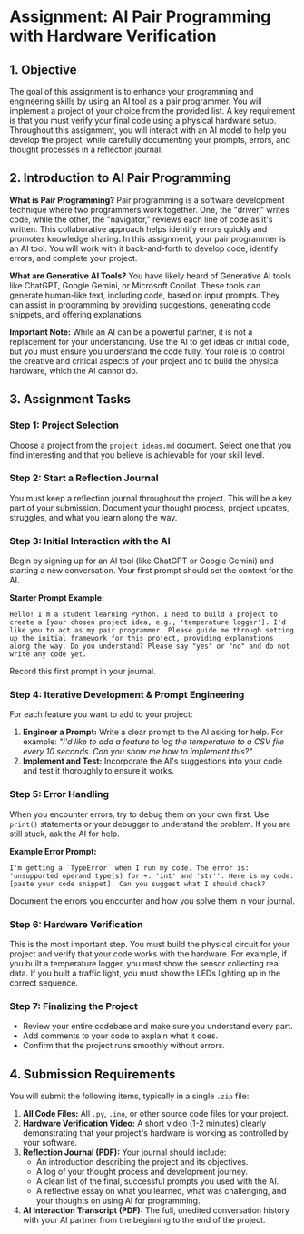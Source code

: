 # Assignment: AI Pair Programming with Hardware Verification

## 1. Objective
The goal of this assignment is to enhance your programming and engineering skills by using an AI tool as a pair programmer. You will implement a project of your choice from the provided list. A key requirement is that you must verify your final code using a physical hardware setup. Throughout this assignment, you will interact with an AI model to help you develop the project, while carefully documenting your prompts, errors, and thought processes in a reflection journal.

## 2. Introduction to AI Pair Programming

**What is Pair Programming?**
Pair programming is a software development technique where two programmers work together. One, the "driver," writes code, while the other, the "navigator," reviews each line of code as it's written. This collaborative approach helps identify errors quickly and promotes knowledge sharing. In this assignment, your pair programmer is an AI tool. You will work with it back-and-forth to develop code, identify errors, and complete your project.

**What are Generative AI Tools?**
You have likely heard of Generative AI tools like ChatGPT, Google Gemini, or Microsoft Copilot. These tools can generate human-like text, including code, based on input prompts. They can assist in programming by providing suggestions, generating code snippets, and offering explanations.

**Important Note:** While an AI can be a powerful partner, it is not a replacement for your understanding. Use the AI to get ideas or initial code, but you must ensure you understand the code fully. Your role is to control the creative and critical aspects of your project and to build the physical hardware, which the AI cannot do.

## 3. Assignment Tasks

### Step 1: Project Selection
Choose a project from the `project_ideas.md` document. Select one that you find interesting and that you believe is achievable for your skill level.

### Step 2: Start a Reflection Journal
You must keep a reflection journal throughout the project. This will be a key part of your submission. Document your thought process, project updates, struggles, and what you learn along the way.

### Step 3: Initial Interaction with the AI
Begin by signing up for an AI tool (like ChatGPT or Google Gemini) and starting a new conversation. Your first prompt should set the context for the AI.

**Starter Prompt Example:**
```
Hello! I'm a student learning Python. I need to build a project to create a [your chosen project idea, e.g., 'temperature logger']. I'd like you to act as my pair programmer. Please guide me through setting up the initial framework for this project, providing explanations along the way. Do you understand? Please say "yes" or "no" and do not write any code yet.
```
Record this first prompt in your journal.

### Step 4: Iterative Development & Prompt Engineering
For each feature you want to add to your project:
1.  **Engineer a Prompt:** Write a clear prompt to the AI asking for help. For example: *"I'd like to add a feature to log the temperature to a CSV file every 10 seconds. Can you show me how to implement this?"*
2.  **Implement and Test:** Incorporate the AI's suggestions into your code and test it thoroughly to ensure it works.

### Step 5: Error Handling
When you encounter errors, try to debug them on your own first. Use `print()` statements or your debugger to understand the problem. If you are still stuck, ask the AI for help.

**Example Error Prompt:**
```
I'm getting a `TypeError` when I run my code. The error is: 'unsupported operand type(s) for +: 'int' and 'str''. Here is my code: [paste your code snippet]. Can you suggest what I should check?
```
Document the errors you encounter and how you solve them in your journal.

### Step 6: Hardware Verification
This is the most important step. You must build the physical circuit for your project and verify that your code works with the hardware. For example, if you built a temperature logger, you must show the sensor collecting real data. If you built a traffic light, you must show the LEDs lighting up in the correct sequence.

### Step 7: Finalizing the Project
- Review your entire codebase and make sure you understand every part.
- Add comments to your code to explain what it does.
- Confirm that the project runs smoothly without errors.

## 4. Submission Requirements
You will submit the following items, typically in a single `.zip` file:

1.  **All Code Files:** All `.py`, `.ino`, or other source code files for your project.
2.  **Hardware Verification Video:** A short video (1-2 minutes) clearly demonstrating that your project's hardware is working as controlled by your software.
3.  **Reflection Journal (PDF):** Your journal should include:
    - An introduction describing the project and its objectives.
    - A log of your thought process and development journey.
    - A clean list of the final, successful prompts you used with the AI.
    - A reflective essay on what you learned, what was challenging, and your thoughts on using AI for programming.
4.  **AI Interaction Transcript (PDF):** The full, unedited conversation history with your AI partner from the beginning to the end of the project.
